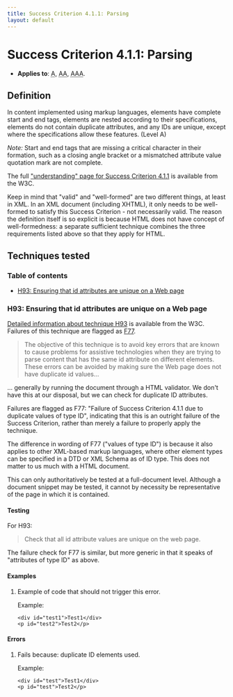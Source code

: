 ```yaml
---
title: Success Criterion 4.1.1: Parsing
layout: default
---
```


# Success Criterion 4.1.1: Parsing

- **Applies to**: <abbr title="Single A">A</abbr>, <abbr title="Double A">AA</abbr>, <abbr title="Triple A">AAA</abbr>.

## Definition

In content implemented using markup languages, elements have complete start and end tags, elements are nested according to their specifications, elements do not contain duplicate attributes, and any IDs are unique, except where the specifications allow these features. (Level A)

*Note:* Start and end tags that are missing a critical character in their formation, such as a closing angle bracket or a mismatched attribute value quotation mark are not complete.

The full ["understanding" page for Success Criterion 4.1.1](http://www.w3.org/TR/UNDERSTANDING-WCAG20/ensure-compat-parses.html) is available from the W3C.

Keep in mind that "valid" and "well-formed" are two different things, at least in XML. In an XML document (including XHTML), it only needs to be well-formed to satisfy this Success Criterion - not necessarily valid. The reason the definition itself is so explicit is because HTML does not have concept of well-formedness: a separate sufficient technique combines the three requirements listed above so that they apply for HTML.

## Techniques tested

### Table of contents

- [H93: Ensuring that id attributes are unique on a Web page](#tech-h93)

### H93: Ensuring that id attributes are unique on a Web page

[Detailed information about technique H93](http://www.w3.org/TR/2010/NOTE-WCAG20-TECHS-20101014/H93) is available from the W3C. Failures of this technique are flagged as [F77](http://www.w3.org/TR/2010/NOTE-WCAG20-TECHS-20101014/F77).

> The objective of this technique is to avoid key errors that are known to cause
> problems for assistive technologies when they are trying to parse content that has
> the same id attribute on different elements. These errors can be avoided by making
> sure the Web page does not have duplicate id values...

... generally by running the document through a HTML validator. We don't have this at our disposal, but we can check for duplicate ID attributes.

Failures are flagged as F77: "Failure of Success Criterion 4.1.1 due to duplicate values of type ID", indicating that this is an outright failure of the Success Criterion, rather than merely a failure to properly apply the technique.

The difference in wording of F77 ("values of type ID") is because it also applies to other XML-based markup languages, where other element types can be specified in a DTD or XML Schema as of ID type. This does not matter to us much with a HTML document.

This can only authoritatively be tested at a full-document level. Although a document snippet may be tested, it cannot by necessity be representative of the page in which it is contained.

#### Testing

For H93:

> Check that all id attribute values are unique on the web page.

The failure check for F77 is similar, but more generic in that it speaks of "attributes of type ID" as above.

#### Examples

1.  Example of code that should not trigger this error.

    Example:

        <div id="test1">Test1</div>
        <p id="test2">Test2</p>

#### Errors

1.  Fails because: duplicate ID elements used.

    Example:

        <div id="test">Test1</div>
        <p id="test">Test2</p>
